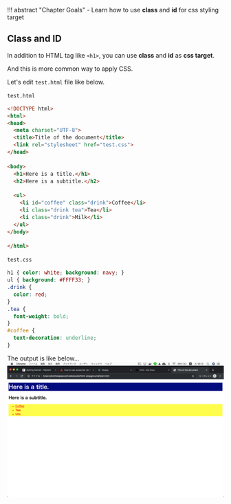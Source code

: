 
!!! abstract "Chapter Goals"
    - Learn how to use **class** and **id** for css styling target

## Class and ID
In addition to HTML tag like `<h1>`, you can use **class** and **id** as **css target**.

And this is more common way to apply CSS.

Let's edit `test.html` file like below.

`test.html`
```html
<!DOCTYPE html>
<html>
<head>
  <meta charset="UTF-8">
  <title>Title of the document</title>
  <link rel="stylesheet" href="test.css">
</head>

<body>
  <h1>Here is a title.</h1>
  <h2>Here is a subtitle.</h2>

  <ul>
    <li id="coffee" class="drink">Coffee</li>
    <li class="drink tea">Tea</li>
    <li class="drink">Milk</li>
  </ul>
</body>

</html>
```
`test.css`
```css
h1 { color: white; background: navy; }
ul { background: #FFFF33; }
.drink {
  color: red;
}
.tea {
  font-weight: bold;
}
#coffee {
  text-decoration: underline;
}
```

The output is like below...
![Class and Id](../img/css-guide/class-and-id.png)
